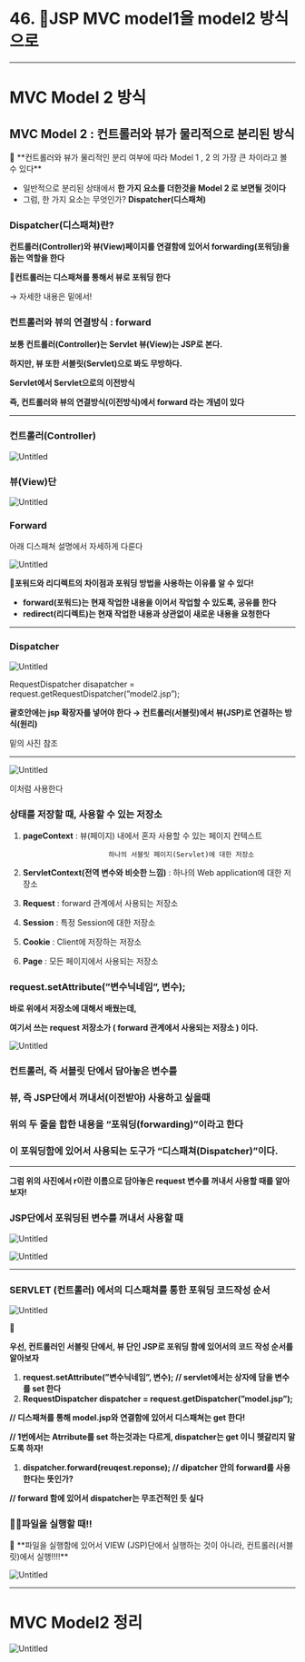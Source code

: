 # 46. 📌JSP MVC model1을 model2 방식으로

---

# MVC Model 2 방식

## MVC Model 2 : 컨트롤러와 뷰가 물리적으로 분리된 방식

<aside>
😬 **컨트롤러와 뷰가 물리적인 분리 여부에 따라 Model 1 , 2 의 가장 큰 차이라고 볼 수 있다**

</aside>

- 일반적으로 분리된 상태에서 **한 가지 요소를 더한것을 Model 2 로 보면될 것이다**
- 그럼, 한 가지 요소는 무엇인가? **Dispatcher(디스패쳐)**

### Dispatcher(디스패쳐)란?

**컨트롤러(Controller)와 뷰(View)페이지를 연결함에 있어서 forwarding(포워딩)을 돕는 역할을 한다**

📌**컨트롤러는 디스패쳐를 통해서 뷰로 포워딩 한다**

→ 자세한 내용은 밑에서!

### 컨트롤러와 뷰의 연결방식 : forward

**보통 컨트롤러(Controller)는 Servlet 뷰(View)는 JSP로 본다.**

**하지만, 뷰 또한 서블릿(Servlet)으로 봐도 무방하다.**

**Servlet에서 Servlet으로의 이전방식**

**즉, 컨트롤러와 뷰의 연결방식(이전방식)에서 forward 라는 개념이 있다**

---

### 컨트롤러(Controller)

![Untitled](46%20%F0%9F%93%8CJSP%20MV%202eb91/Untitled.png)

### 뷰(View)단

![Untitled](46%20%F0%9F%93%8CJSP%20MV%202eb91/Untitled%201.png)

### Forward

아래 디스패쳐 설명에서 자세하게 다룬다

![Untitled](46%20%F0%9F%93%8CJSP%20MV%202eb91/Untitled%202.png)

📌**포워드와 리디렉트의 차이점과 포워딩 방법을 사용하는 이유를 알 수 있다!**

- **forward(포워드)는 현재 작업한 내용을 이어서 작업할 수 있도록, 공유를 한다**
- **redirect(리디렉트)는 현재 작업한 내용과 상관없이 새로운 내용을 요청한다**

---

### Dispatcher

![Untitled](46%20%F0%9F%93%8CJSP%20MV%202eb91/Untitled%203.png)

RequestDispatcher disapatcher = request.getRequestDispatcher(”model2.jsp”);

**괄호안에는  jsp 확장자를 넣어야 한다 → 컨트롤러(서블릿)에서 뷰(JSP)로 연결하는 방식(원리)**

밑의 사진 참조

---

![Untitled](46%20%F0%9F%93%8CJSP%20MV%202eb91/Untitled%204.png)

이처럼 사용한다

### 상태를 저장할 때, 사용할 수 있는 저장소

1. **pageContext** : 뷰(페이지) 내에서 혼자 사용할 수 있는 페이지 컨텍스트 
    
                            하나의 서블릿 페이지(Servlet)에 대한 저장소
    
2. **ServletContext(전역 변수와 비슷한 느낌)** : 하나의 Web application에 대한 저장소
3. **Request** : forward 관계에서 사용되는 저장소
4. **Session** : 특정 Session에 대한 저장소
5. **Cookie** : Client에 저장하는 저장소
6. **Page** : 모든 페이지에서 사용되는 저장소

### request.setAttribute(”변수닉네임”, 변수);

**바로 위에서 저장소에 대해서 배웠는데,**

**여기서 쓰는 request 저장소가 ( forward 관계에서 사용되는 저장소 ) 이다.**

![Untitled](46%20%F0%9F%93%8CJSP%20MV%202eb91/Untitled%205.png)

### 컨트롤러, 즉 서블릿 단에서 담아놓은 변수를

### 뷰, 즉 JSP단에서 꺼내서(이전받아) 사용하고 싶을때

### 위의 두 줄을 합한 내용을 “포워딩(forwarding)”이라고 한다

### 이 포워딩함에 있어서 사용되는 도구가 “디스패쳐(Dispatcher)”이다.

---

**그럼 위의 사진에서 r이란 이름으로 담아놓은 request 변수를 꺼내서 사용할 때를 알아보자!**

### JSP단에서 포워딩된 변수를 꺼내서 사용할 때

![Untitled](46%20%F0%9F%93%8CJSP%20MV%202eb91/Untitled%206.png)

![Untitled](46%20%F0%9F%93%8CJSP%20MV%202eb91/Untitled%207.png)

---

### SERVLET (컨트롤러) 에서의 디스패쳐를 통한 포워딩 코드작성 순서

![Untitled](46%20%F0%9F%93%8CJSP%20MV%202eb91/Untitled%208.png)

📌

**우선, 컨트롤러인 서블릿 단에서, 뷰 단인 JSP로 포워딩 함에 있어서의 코드 작성 순서를 알아보자**

1. **request.setAttribute(”변수닉네임”, 변수);  // servlet에서는 상자에 담을 변수를 set 한다**
2.  **RequestDispatcher dispatcher = request.getDispatcher(”model.jsp”);**

**// 디스패쳐를 통해 model.jsp와 연결함에 있어서 디스패쳐는 get 한다!**

**// 1번에서는 Atrribute를 set 하는것과는 다르게, dispatcher는 get 이니 헷갈리지 말도록 하자!**

1. **dispatcher.forward(reuqest.reponse); // dipatcher 안의 forward를 사용한다는 뜻인가?**

**// forward 함에 있어서 dispatcher는 무조건적인 듯 싶다**

### 📌📌파일을 실행할 때!!

<aside>
😬 **파일을 실행함에 있어서 VIEW (JSP)단에서 실행하는 것이 아니라,                                         컨트롤러(서블릿)에서 실행!!!!**

</aside>

![Untitled](46%20%F0%9F%93%8CJSP%20MV%202eb91/Untitled%209.png)

---

# MVC Model2 정리

![Untitled](46%20%F0%9F%93%8CJSP%20MV%202eb91/Untitled%2010.png)